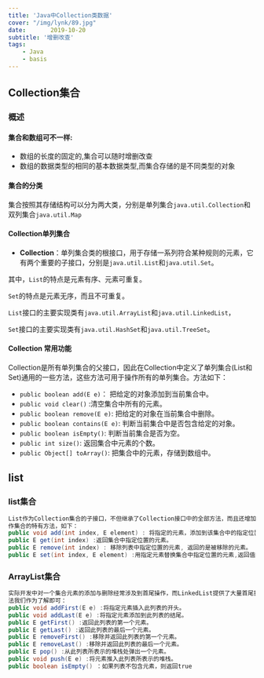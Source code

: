 ```yaml
---
title: 'Java中Collection类数据'
cover: "/img/lynk/89.jpg"
date:       2019-10-20
subtitle: '增删改查'
tags:
	- Java
	- basis
---
```



## Collection集合

### 概述

#### 集合和数组可不一样:

- 数组的长度的固定的,集合可以随时增删改查
- 数组的数据类型的相同的基本数据类型,而集合存储的是不同类型的对象

#### 集合的分类
集合按照其存储结构可以分为两大类，分别是单列集合`java.util.Collection`和双列集合`java.util.Map`

#### Collection单列集合
* **Collection**：单列集合类的根接口，用于存储一系列符合某种规则的元素，它有两个重要的子接口，分别是`java.util.List`和`java.util.Set`。

其中，`List`的特点是元素有序、元素可重复。

`Set`的特点是元素无序，而且不可重复。

`List`接口的主要实现类有`java.util.ArrayList`和`java.util.LinkedList`，

`Set`接口的主要实现类有`java.util.HashSet`和`java.util.TreeSet`。

#### Collection 常用功能

Collection是所有单列集合的父接口，因此在Collection中定义了单列集合(List和Set)通用的一些方法，这些方法可用于操作所有的单列集合。方法如下：

* `public boolean add(E e)`：  把给定的对象添加到当前集合中。
* `public void clear()` :清空集合中所有的元素。
* `public boolean remove(E e)`: 把给定的对象在当前集合中删除。
* `public boolean contains(E e)`: 判断当前集合中是否包含给定的对象。
* `public boolean isEmpty()`: 判断当前集合是否为空。
* `public int size()`: 返回集合中元素的个数。
* `public Object[] toArray()`: 把集合中的元素，存储到数组中。

## list
### list集合
```java
List作为Collection集合的子接口，不但继承了Collection接口中的全部方法，而且还增加了一些根据元素索引来操
作集合的特有方法，如下：
public void add(int index, E element) : 将指定的元素，添加到该集合中的指定位置上。
public E get(int index) :返回集合中指定位置的元素。
public E remove(int index) : 移除列表中指定位置的元素, 返回的是被移除的元素。
public E set(int index, E element) :用指定元素替换集合中指定位置的元素,返回值的更新前的元素。
```
### ArrayList集合
```java
实际开发中对一个集合元素的添加与删除经常涉及到首尾操作，而LinkedList提供了大量首尾操作的方法。这些方
法我们作为了解即可：
public void addFirst(E e) :将指定元素插入此列表的开头。
public void addLast(E e) :将指定元素添加到此列表的结尾。
public E getFirst() :返回此列表的第一个元素。
public E getLast() :返回此列表的最后一个元素。
public E removeFirst() :移除并返回此列表的第一个元素。
public E removeLast() :移除并返回此列表的最后一个元素。
public E pop() :从此列表所表示的堆栈处弹出一个元素。
public void push(E e) :将元素推入此列表所表示的堆栈。
public boolean isEmpty() ：如果列表不包含元素，则返回true
```

